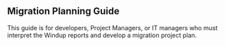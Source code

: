 ## Migration Planning Guide

This guide is for developers, Project Managers, or IT managers who must interpret the Windup reports and develop a migration project plan.